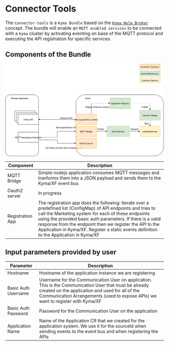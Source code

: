 #  Connector Tools

The `Connector-tools` is a `Kyma Bundle` based on the [`Kyma Helm Broker`](https://kyma-project.io/docs/components/helm-broker/) concept.
The bundle will enable an `MQTT enabled services` to be connected with a `Kyma` cluster by activating eventing on base of the MQTT protocol and executing the API registration for specific services.

## Components of the Bundle

![Architecture Diagram](assets/architecture.svg)

|Component|Description|
|---|---|
|MQTT Bridge|Simple nodejs application consumes MQTT messages and tranforms them into a JSON payload and sends them to the Kyma/XF event bus|
|Oauth2 server|In progress|
|Registration App|The registration app does the following: Iterate over a predefined list (ConfigMap) of API endpoints and tries to call the Marketing system for each of these endpoints using the provided basic auth parameters. If there is a valid response from the endpoint then we register the API to the Application in Kyma/XF. Register a static events definition  to the Application in Kyma/XF|

## Input parameters provided by user
|Parameter|Description|
|---|---|
|Hostname|Hostname of the application instance we are registering|
|Basic Auth Username|Username for the Communication User on application. This is the Communication User that must be already created on the application and used for all of the Communication Arrangements (used to expose APIs) we want to register with Kyma/XF|
|Basic Auth Password|Password for the Communication User on the application|
|Application Name|Name of the Application CR that we created for the application system. We use it for the sourceId when sending events to the event bus and when registering the APIs|
